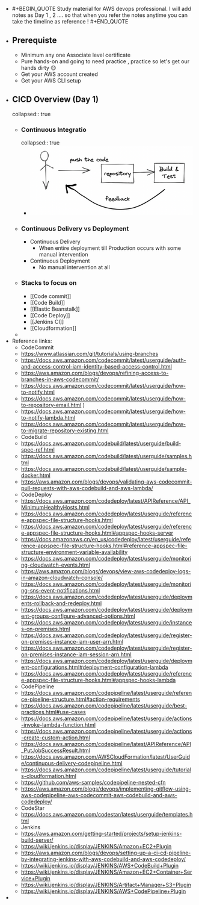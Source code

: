 - #+BEGIN_QUOTE
  Study material for AWS devops professional. 
  I will add notes as  Day 1 , 2  .... so that when you refer the notes anytime you can take the timeline as reference !
  #+END_QUOTE
- ## Prerequiste
	- Minimum any one Associate level certificate
	- Pure hands-on and going to need practice , practice so let's get our hands dirty 😊
	- Get your AWS account created
	- Get your AWS CLI setup
- ## CICD Overview (Day 1)
  collapsed:: true
	- ### Continuous Integratio
	  collapsed:: true
		- ![image.png](../assets/image_1647885932857_0.png)
	- ### Continuous Delivery vs Deployment
		- Continuous Delivery
			- When entire deployment till Production occurs with some manual intervention
		- Continuous Deployment
			- No manual intervention at all
	- ### Stacks to focus on
		- [[Code commit]]
		- [[Code Build]]
		- [[Elastic Beanstalk]]
		- [[Code Deploy]]
		- [[Jenkins CI]]
		- [[Cloudformation]]
	-
- Reference links:
	- CodeCommit
	- https://www.atlassian.com/git/tutorials/using-branches
	- https://docs.aws.amazon.com/codecommit/latest/userguide/auth-and-access-control-iam-identity-based-access-control.html
	- https://aws.amazon.com/blogs/devops/refining-access-to-branches-in-aws-codecommit/
	- https://docs.aws.amazon.com/codecommit/latest/userguide/how-to-notify.html
	- https://docs.aws.amazon.com/codecommit/latest/userguide/how-to-repository-email.html )
	- https://docs.aws.amazon.com/codecommit/latest/userguide/how-to-notify-lambda.html
	- https://docs.aws.amazon.com/codecommit/latest/userguide/how-to-migrate-repository-existing.html
	- CodeBuild
	- https://docs.aws.amazon.com/codebuild/latest/userguide/build-spec-ref.html
	- https://docs.aws.amazon.com/codebuild/latest/userguide/samples.html
	- https://docs.aws.amazon.com/codebuild/latest/userguide/sample-docker.html
	- https://aws.amazon.com/blogs/devops/validating-aws-codecommit-pull-requests-with-aws-codebuild-and-aws-lambda/
	- CodeDeploy
	- https://docs.aws.amazon.com/codedeploy/latest/APIReference/API_MinimumHealthyHosts.html
	- https://docs.aws.amazon.com/codedeploy/latest/userguide/reference-appspec-file-structure-hooks.html
	- https://docs.aws.amazon.com/codedeploy/latest/userguide/reference-appspec-file-structure-hooks.html#appspec-hooks-server
	- https://docs.amazonaws.cn/en_us/codedeploy/latest/userguide/reference-appspec-file-structure-hooks.html#reference-appspec-file-structure-environment-variable-availability
	- https://docs.aws.amazon.com/codedeploy/latest/userguide/monitoring-cloudwatch-events.html
	- https://aws.amazon.com/blogs/devops/view-aws-codedeploy-logs-in-amazon-cloudwatch-console/
	- https://docs.aws.amazon.com/codedeploy/latest/userguide/monitoring-sns-event-notifications.html
	- https://docs.aws.amazon.com/codedeploy/latest/userguide/deployments-rollback-and-redeploy.html
	- https://docs.aws.amazon.com/codedeploy/latest/userguide/deployment-groups-configure-advanced-options.html
	- https://docs.aws.amazon.com/codedeploy/latest/userguide/instances-on-premises.html
	- https://docs.aws.amazon.com/codedeploy/latest/userguide/register-on-premises-instance-iam-user-arn.html
	- https://docs.aws.amazon.com/codedeploy/latest/userguide/register-on-premises-instance-iam-session-arn.html
	- https://docs.aws.amazon.com/codedeploy/latest/userguide/deployment-configurations.html#deployment-configuration-lambda
	- https://docs.aws.amazon.com/codedeploy/latest/userguide/reference-appspec-file-structure-hooks.html#appspec-hooks-lambda
	- CodePipeline
	- https://docs.aws.amazon.com/codepipeline/latest/userguide/reference-pipeline-structure.html#action-requirements
	- https://docs.aws.amazon.com/codepipeline/latest/userguide/best-practices.html#use-cases
	- https://docs.aws.amazon.com/codepipeline/latest/userguide/actions-invoke-lambda-function.html
	- https://docs.aws.amazon.com/codepipeline/latest/userguide/actions-create-custom-action.html
	- https://docs.aws.amazon.com/codepipeline/latest/APIReference/API_PutJobSuccessResult.html
	- https://docs.aws.amazon.com/AWSCloudFormation/latest/UserGuide/continuous-delivery-codepipeline.html
	- https://docs.aws.amazon.com/codepipeline/latest/userguide/tutorials-cloudformation.html
	- https://github.com/aws-samples/codepipeline-nested-cfn
	- https://aws.amazon.com/blogs/devops/implementing-gitflow-using-aws-codepipeline-aws-codecommit-aws-codebuild-and-aws-codedeploy/
	- CodeStar
	- https://docs.aws.amazon.com/codestar/latest/userguide/templates.html
	- Jenkins
	- https://aws.amazon.com/getting-started/projects/setup-jenkins-build-server/
	- https://wiki.jenkins.io/display/JENKINS/Amazon+EC2+Plugin
	- https://aws.amazon.com/blogs/devops/setting-up-a-ci-cd-pipeline-by-integrating-jenkins-with-aws-codebuild-and-aws-codedeploy/
	- https://wiki.jenkins.io/display/JENKINS/AWS+CodeBuild+Plugin
	- https://wiki.jenkins.io/display/JENKINS/Amazon+EC2+Container+Service+Plugin
	- https://wiki.jenkins.io/display/JENKINS/Artifact+Manager+S3+Plugin
	- https://wiki.jenkins.io/display/JENKINS/AWS+CodePipeline+Plugin
-